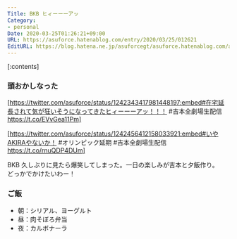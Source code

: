 ```yaml
---
Title: BKB ヒィーーーアッ
Category:
- personal
Date: 2020-03-25T01:26:21+09:00
URL: https://asuforce.hatenablog.com/entry/2020/03/25/012621
EditURL: https://blog.hatena.ne.jp/asuforcegt/asuforce.hatenablog.com/atom/entry/26006613540045281
---
```


[:contents]

###  頭おかしなった

[https://twitter.com/asuforce/status/1242343417981448197:embed#在宅延長されて気が狂いそうになってきたヒィーーーアッ！！！ #吉本全劇場生配信 https://t.co/EVvGea11Pm]

[https://twitter.com/asuforce/status/1242456412158033921:embed#いやAKIRAやないか！ #オリンピック延期 #吉本全劇場生配信 https://t.co/rnuQDP4DUm]

BKB 久しぶりに見たら爆笑してしまった。一日の楽しみが吉本と夕飯作り。  
どっかでかけたいわー！

### ご飯

- 朝：シリアル、ヨーグルト
- 昼：肉そぼろ弁当
- 夜：カルボナーラ
